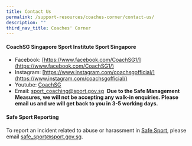 ```yaml
---
title: Contact Us
permalink: /support-resources/coaches-corner/contact-us/
description: ""
third_nav_title: Coaches' Corner
---
```

#### **CoachSG  Singapore Sport Institute Sport Singapore**

* Facebook: [https://www.facebook.com/CoachSG1/](https://www.facebook.com/CoachSG1/)
* Instagram: [https://www.instagram.com/coachsgofficial/](https://www.instagram.com/coachsgofficial/)
* Youtube: [CoachSG](https://www.youtube.com/channel/UC6S-f5ZwoXcGs_TDbimGd5g)
* Email: [sport_coaching@sport.gov.sg](mailto:sport_coaching@sport.gov.sg) 
**Due to the Safe Management Measures, we will not be accepting any walk-in enquiries. Please email us and we will get back to you in 3-5 working days.** 

#### **Safe Sport Reporting** 
To report an incident related to abuse or harassment in [Safe Sport](https://www.safesport.sg/), please email [safe_sport@sport.gov.sg](mailto:safe_sport@sport.gov.sg).